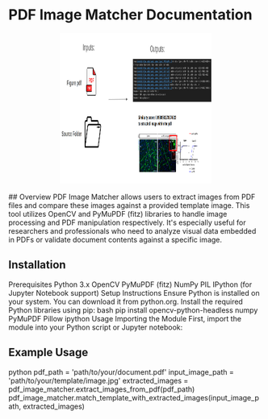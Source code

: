 # PDF Image Matcher Documentation


   <p align="center">
      <img src="image_pdf.png" alt="logo" width="300" height="300">
   </p>
## Overview
PDF Image Matcher allows users to extract images from PDF files and compare these images against a provided template image. This tool utilizes OpenCV and PyMuPDF (fitz) libraries to handle image processing and PDF manipulation respectively. It's especially useful for researchers and professionals who need to analyze visual data embedded in PDFs or validate document contents against a specific image.

## Installation
Prerequisites
Python 3.x
OpenCV
PyMuPDF (fitz)
NumPy
PIL
IPython (for Jupyter Notebook support)
Setup Instructions
Ensure Python is installed on your system. You can download it from python.org.
Install the required Python libraries using pip:
bash
pip install opencv-python-headless numpy PyMuPDF Pillow ipython
Usage
Importing the Module
First, import the module into your Python script or Jupyter notebook:


## Example Usage
python
pdf_path = 'path/to/your/document.pdf'
input_image_path = 'path/to/your/template/image.jpg'
extracted_images = pdf_image_matcher.extract_images_from_pdf(pdf_path)
pdf_image_matcher.match_template_with_extracted_images(input_image_path, extracted_images)
